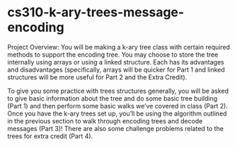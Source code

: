 # cs310-k-ary-trees-message-encoding

Project Overview:
You will be making a k-ary tree class with certain required methods to support the encoding tree. You may choose to store
the tree internally using arrays or using a linked structure. Each has its advantages and disadvantages (specifically, arrays
will be quicker for Part 1 and linked structures will be more useful for Part 2 and the Extra Credit).

To give you some practice with trees structures generally, you will be asked to give basic information about the tree and
do some basic tree building (Part 1) and then perform some basic walks we’ve covered in class (Part 2). Once you have
the k-ary trees set up, you’ll be using the algorithm outlined in the previous section to walk through encoding trees and
decode messages (Part 3)! There are also some challenge problems related to the trees for extra credit (Part 4).
